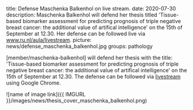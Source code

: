 title: Defense Maschenka Balkenhol on live stream.
date: 2020-07-30
description: Maschenka Balkenhol will defend her thesis titled 'Tissue-based biomarker assessment for predicting prognosis of triple negative breast cancer: the additional value of artifical intelligence' on the 15th of September at 12.30. Her defense can be followed live via www.ru.nl/aula/livestream.
picture: news/defense_maschenka_balkenhol.jpg
groups: pathology

[member/maschenka-balkenhol] will defend her thesis with the title: 'Tissue-based biomarker assessment for predicting prognosis of triple negative breast cancer: the additional value of artifical intelligence' on the 15th of September at 12.30. The defense can be followed via <a href="www.ru.nl/aula/livestream">livestream</a> using Google Chrome.

![name of image link]({{ IMGURL }}/images/news/thesis_cover_maschenka_balkenhol.png)
